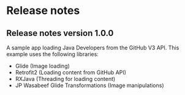 # Release notes

## Release notes version 1.0.0

A sample app loading Java Developers from the GitHub V3 API.
This example uses the following libraries:

* Glide (Image loading)
* Retrofit2 (Loading content from GitHub API)
* RXJava (Threading for loading content)
* JP Wasabeef Glide Transformations (Image manipulations)
